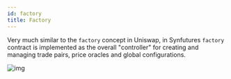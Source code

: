 ```yaml
---
id: factory
title: Factory
---
```


Very much similar to the `factory` concept in Uniswap, in Synfutures `factory` contract is implemented as the overall "controller" for creating and managing trade pairs, price oracles and global configurations.

![img](../static/img/factory.svg)